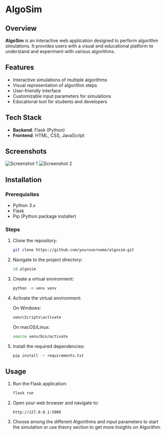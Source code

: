 # AlgoSim

## Overview
**AlgoSim** is an interactive web application designed to perform algorithm simulations. It provides users with a visual and educational platform to understand and experiment with various algorithms.

## Features
- Interactive simulations of multiple algorithms
- Visual representation of algorithm steps
- User-friendly interface
- Customizable input parameters for simulations
- Educational tool for students and developers

## Tech Stack
- **Backend**: Flask (Python)
- **Frontend**: HTML, CSS, JavaScript

## Screenshots
![Screenshot 1](link_to_screenshot_1)
![Screenshot 2](link_to_screenshot_2)

## Installation

### Prerequisites
- Python 3.x
- Flask
- Pip (Python package installer)

### Steps
1. Clone the repository:
    ```bash
    git clone https://github.com/yourusername/algosim.git
    ```
2. Navigate to the project directory:
    ```bash
    cd algosim
    ```
3. Create a virtual environment:
    ```bash
    python -m venv venv
    ```
4. Activate the virtual environment:

    On Windows:
    ```bash
    venv\Scripts\activate
    ```

    On macOS/Linux:
    ```bash
    source venv/bin/activate
    ```
5. Install the required dependencies:
    ```bash
    pip install -r requirements.txt
    ```

## Usage

1. Run the Flask application:
    ```bash
    flask run
    ```

2. Open your web browser and navigate to:
    ```
    http://127.0.0.1:5000
    ```
3. Choose among the different Algorithms and input parameters to start the simulation or use theory section to get more Insights on Algorithm.


